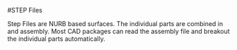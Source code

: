 #STEP Files

Step Files are NURB based surfaces. The individual parts are combined in and assembly. Most CAD packages can read the assembly file and breakout the individual parts automatically.
